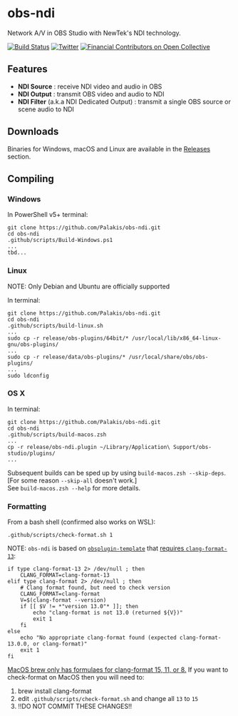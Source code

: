 obs-ndi
==============

Network A/V in OBS Studio with NewTek's NDI technology.

[![Build Status](https://dev.azure.com/Palakis/obs-ndi/_apis/build/status/Palakis.obs-ndi?branchName=master)](https://dev.azure.com/Palakis/obs-ndi/_build/latest?definitionId=1&branchName=master)
[![Twitter](https://img.shields.io/twitter/url/https/twitter.com/fold_left.svg?style=social&label=Follow%20%40LePalakis)](https://twitter.com/LePalakis)
[![Financial Contributors on Open Collective](https://opencollective.com/obs-websocket/all/badge.svg?label=financial+contributors)](https://opencollective.com/obs-websocket)

## Features
- **NDI Source** : receive NDI video and audio in OBS
- **NDI Output** : transmit OBS video and audio to NDI
- **NDI Filter** (a.k.a NDI Dedicated Output) : transmit a single OBS source or scene audio to NDI

## Downloads
Binaries for Windows, macOS and Linux are available in the [Releases](https://github.com/Palakis/obs-ndi/releases) section.

## Compiling

### Windows
In PowerShell v5+ terminal:
```
git clone https://github.com/Palakis/obs-ndi.git
cd obs-ndi
.github/scripts/Build-Windows.ps1
...
tbd...
```

### Linux
NOTE: Only Debian and Ubuntu are officially supported

In terminal:
```
git clone https://github.com/Palakis/obs-ndi.git
cd obs-ndi
.github/scripts/build-linux.sh
...
sudo cp -r release/obs-plugins/64bit/* /usr/local/lib/x86_64-linux-gnu/obs-plugins/
...
sudo cp -r release/data/obs-plugins/* /usr/local/share/obs/obs-plugins/
...
sudo ldconfig
```

### OS X
In terminal:
```
git clone https://github.com/Palakis/obs-ndi.git
cd obs-ndi
.github/scripts/build-macos.zsh
...
cp -r release/obs-ndi.plugin ~/Library/Application\ Support/obs-studio/plugins/
...
```

Subsequent builds can be sped up by using `build-macos.zsh --skip-deps`.  
[For some reason `--skip-all` doesn't work.]  
See `build-macos.zsh --help` for more details.

### Formatting
From a bash shell (confirmed also works on WSL):
```
.github/scripts/check-format.sh 1
```
NOTE: `obs-ndi` is based on [`obsplugin-template`](https://github.com/obsproject/obs-plugintemplate) that [requires `clang-format-13`](https://github.com/obsproject/obs-plugintemplate/blob/525650f97209450cf2dcc06ff28ad941cc1bbd7b/.github/scripts/check-format.sh#L29-L42):
```
if type clang-format-13 2> /dev/null ; then
    CLANG_FORMAT=clang-format-13
elif type clang-format 2> /dev/null ; then
    # Clang format found, but need to check version
    CLANG_FORMAT=clang-format
    V=$(clang-format --version)
    if [[ $V != *"version 13.0"* ]]; then
        echo "clang-format is not 13.0 (returned ${V})"
        exit 1
    fi
else
    echo "No appropriate clang-format found (expected clang-format-13.0.0, or clang-format)"
    exit 1
fi
```
[MacOS brew only has formulaes for clang-format 15, 11, or 8.](https://formulae.brew.sh/formula/clang-format)
If you want to check-format on MacOS then you will need to:
1. brew install clang-format
2. edit `.github/scripts/check-format.sh` and change all `13` to `15`
3. !!DO NOT COMMIT THESE CHANGES!!
